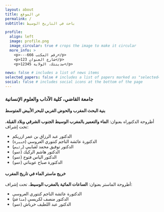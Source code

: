 ```yaml
---
layout: about
title: عن الموقع
permalink: /
subtitle: باحث في التاريخ الوسيط

profile:
  align: left
  image: profile.png
  image_circular: true # crops the image to make it circular
  more_info: >
    <p>---666 رقم المكتب</p>
    <p>123 شارع العنوان</p>
    <p>مدينتك، الولاية 12345</p>

news: false # includes a list of news items
selected_papers: false # includes a list of papers marked as "selected={true}"
social: false # includes social icons at the bottom of the page
---
```


### جامعة القاضي، كلية الآداب والعلوم الإنسانية

#### بنية البحث المغرب والحوض الغربي للبحر الأبيض المتوسط
أطروحة الدكتوراه بعنوان: **الماء والتعمير بالمغرب الوسيط الجنوب الشرقي وبلاد القبلة**، تحت إشراف:
- الدكتور عبد الرزاق بن عمر ازريكم
- الدكتورة عائشة الناجم كنتوري العروسي \(`خبيرة`\)
- الدكتور توفيق محمد لقبايبي \(`رئيس`\)
- الدكتور هاشم الركيك \(`عضو`\)
- الدكتور الياس فتوح \(`عضو`\)
- الدكتورة صباح عويناتي \(`عضو`\)

#### خريج ماستر الماء في تاريخ المغرب
أطروحة الماستر بعنوان: **الساعات المائية بالمغرب الوسيط**، تحت إشراف:
- الدكتورة عائشة الناجم كنتوري العروسي
- الدكتور منصف لكريسي \(`مناقش`\)
- الدكتور عبد اللطيف خرباش \(`عضو`\)
